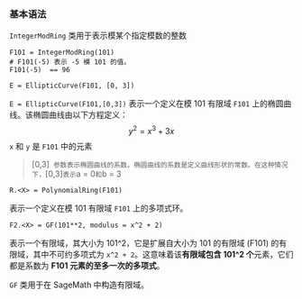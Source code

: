 ### 基本语法

`IntegerModRing` 类用于表示模某个指定模数的整数

```shell
F101 = IntegerModRing(101) 
# F101(-5) 表示 -5 模 101 的值。
F101(-5)  == 96
```



```shell
E = EllipticCurve(F101, [0, 3])
```

`E = EllipticCurve(F101,[0,3])` 表示一个定义在模 101 有限域 `F101` 上的椭圆曲线。该椭圆曲线由以下方程定义：
$$
y^2 = x^3 + 3x
$$
`x` 和 `y` 是 `F101` 中的元素

> [0,3]` 参数表示椭圆曲线的系数。椭圆曲线的系数是定义曲线形状的常数。在这种情况下，`[0,3]` 表示 `a = 0` 和 `b = 3



```shell
R.<X> = PolynomialRing(F101)
```

表示一个定义在模 101 有限域 `F101` 上的多项式环。



`F2.<X> = GF(101**2, modulus = x^2 + 2)` 

表示一个有限域，其大小为 101^2，它是扩展自大小为 101 的有限域 (F101) 的有限域，其中不可约多项式为 `x^2 + 2`。这意味着该**有限域包含 101^2 个**元素，它们都是系数为 **F101 元素的至多一次的多项式**。

`GF` 类用于在 SageMath 中构造有限域。
